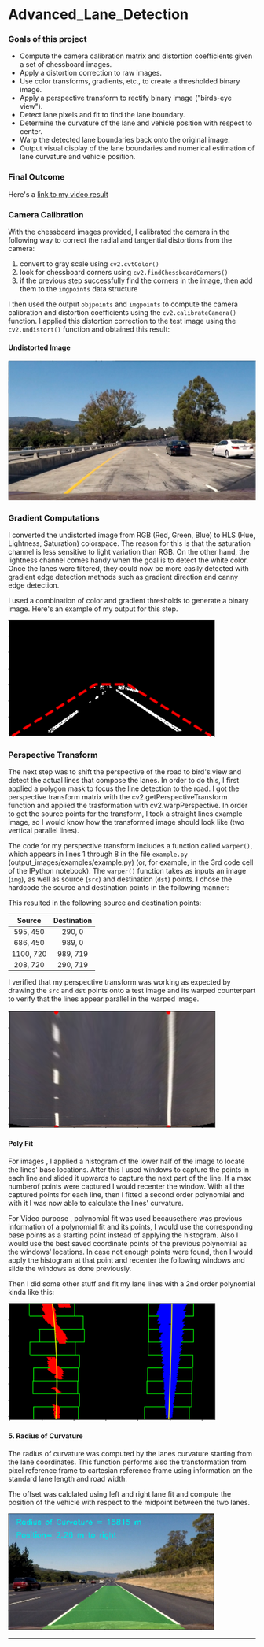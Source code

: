 # Advanced_Lane_Detection

### Goals of this project 

* Compute the camera calibration matrix and distortion coefficients given a set of chessboard images.
* Apply a distortion correction to raw images.
* Use color transforms, gradients, etc., to create a thresholded binary image.
* Apply a perspective transform to rectify binary image ("birds-eye view").
* Detect lane pixels and fit to find the lane boundary.
* Determine the curvature of the lane and vehicle position with respect to center.
* Warp the detected lane boundaries back onto the original image.
* Output visual display of the lane boundaries and numerical estimation of lane curvature and vehicle position.

### Final Outcome

Here's a [link to my video result](./project_video_result.mp4) 


[//]: # (Image References)

[image1]: ./examples/undistort_output.png "Undistorted"
[image2]: ./test_images/test1.jpg "Road Transformed"
[image3]: ./output/binary.PNG "Binary Example"
[image4]: ./output/warped_img.PNG "Warp Example"
[image5]: ./output/poly.PNG "Fit Visual"
[image6]: ./output/final.PNG "Output"
[video1]: ./project_video_result.mp4 "Video"


### Camera Calibration

With the chessboard images provided, I calibrated the camera in the following way to correct the radial and tangential distortions from the camera:
1. convert to gray scale using `cv2.cvtColor()`
2. look for chessboard corners using `cv2.findChessboardCorners()`
3. if the previous step successfully find the corners in the image, then add them to the `imgpoints` data structure

I then used the output `objpoints` and `imgpoints` to compute the camera calibration and distortion coefficients using the `cv2.calibrateCamera()` function.  I applied this distortion correction to the test image using the `cv2.undistort()` function and obtained this result: 


#### Undistorted Image

![alt text][image2]


### Gradient Computations

I converted the undistorted image from RGB (Red, Green, Blue) to HLS (Hue, Lightness, Saturation) colorspace. The reason for this is that the saturation channel is less sensitive to light variation than RGB. On the other hand, the lightness channel comes handy when the goal is to detect the white color.
Once the lanes were filtered, they could now be more easily detected with gradient edge detection methods such as gradient direction and canny edge detection.

I used a combination of color and gradient thresholds to generate a binary image. Here's an example of my output for this step. 

![alt text][image3]

### Perspective Transform

The next step was to shift the perspective of the road to bird's view and detect the actual lines that compose the lanes. In order to do this, I first applied a polygon mask to focus the line detection to the road.
I got the perspective transform matrix with the cv2.getPerspectiveTransform function and applied the trasformation with cv2.warpPerspective. In order to get the source points for the transform, I took a straight lines example image, so I would know how the transformed image should look like (two vertical parallel lines).

The code for my perspective transform includes a function called `warper()`, which appears in lines 1 through 8 in the file `example.py` (output_images/examples/example.py) (or, for example, in the 3rd code cell of the IPython notebook).  The `warper()` function takes as inputs an image (`img`), as well as source (`src`) and destination (`dst`) points.  I chose the hardcode the source and destination points in the following manner:

This resulted in the following source and destination points:

| Source        | Destination   | 
|:-------------:|:-------------:| 
| 595, 450      | 290, 0        | 
| 686, 450      | 989, 0        |
| 1100, 720     | 989, 719      |
| 208, 720      | 290, 719      |

I verified that my perspective transform was working as expected by drawing the `src` and `dst` points onto a test image and its warped counterpart to verify that the lines appear parallel in the warped image.

![alt text][image4]

#### Poly Fit

For images , I applied a histogram of the lower half of the image to locate the lines' base locations. After this I used windows to capture the points in each line and slided it upwards to capture the next part of the line. If a max numberof points were captured I would recenter the window. With all the captured points for each line, then I fitted a second order polynomial and with it I was now able to calculate the lines' curvature.

For Video purpose , polynomial fit was used becausethere was previous information of a polynomial fit and its points, I would use the corresponding base points as a starting point instead of applying the histogram. Also I would use the best saved coordinate points of the previous polynomial as the windows' locations. In case not enough points were found, then I would apply the histogram at that point and recenter the following windows and slide the windows as done previously.


Then I did some other stuff and fit my lane lines with a 2nd order polynomial kinda like this:

![alt text][image5]

#### 5. Radius of Curvature 

The radius of curvature was computed by the lanes curvature starting from the lane coordinates. This function performs also the transformation from pixel reference frame to cartesian reference frame using information on the standard lane length and road width.

The offset was calclated using left and right lane fit and compute the position of the vehicle with respect to the midpoint between the two lanes.


![alt text][image6]

---


